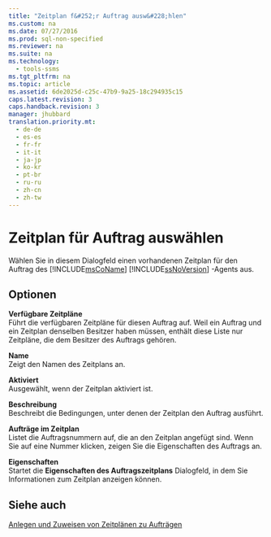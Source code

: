 ```yaml
---
title: "Zeitplan f&#252;r Auftrag ausw&#228;hlen"
ms.custom: na
ms.date: 07/27/2016
ms.prod: sql-non-specified
ms.reviewer: na
ms.suite: na
ms.technology: 
  - tools-ssms
ms.tgt_pltfrm: na
ms.topic: article
ms.assetid: 6de2025d-c25c-47b9-9a25-18c294935c15
caps.latest.revision: 3
caps.handback.revision: 3
manager: jhubbard
translation.priority.mt: 
  - de-de
  - es-es
  - fr-fr
  - it-it
  - ja-jp
  - ko-kr
  - pt-br
  - ru-ru
  - zh-cn
  - zh-tw
---
```

# Zeitplan f&#252;r Auftrag ausw&#228;hlen
Wählen Sie in diesem Dialogfeld einen vorhandenen Zeitplan für den Auftrag des [!INCLUDE[msCoName](../content/includes/msCoName_md.md)] [!INCLUDE[ssNoVersion](../content/includes/ssNoVersion_md.md)] -Agents aus.  
  
## Optionen  
**Verfügbare Zeitpläne**  
Führt die verfügbaren Zeitpläne für diesen Auftrag auf. Weil ein Auftrag und ein Zeitplan denselben Besitzer haben müssen, enthält diese Liste nur Zeitpläne, die dem Besitzer des Auftrags gehören.  
  
**Name**  
Zeigt den Namen des Zeitplans an.  
  
**Aktiviert**  
Ausgewählt, wenn der Zeitplan aktiviert ist.  
  
**Beschreibung**  
Beschreibt die Bedingungen, unter denen der Zeitplan den Auftrag ausführt.  
  
**Aufträge im Zeitplan**  
Listet die Auftragsnummern auf, die an den Zeitplan angefügt sind. Wenn Sie auf eine Nummer klicken, zeigen Sie die Eigenschaften des Auftrags an.  
  
**Eigenschaften**  
Startet die **Eigenschaften des Auftragszeitplans** Dialogfeld, in dem Sie Informationen zum Zeitplan anzeigen können.  
  
## Siehe auch  
[Anlegen und Zuweisen von Zeitplänen zu Aufträgen](../content/Create-and-Attach-Schedules-to-Jobs.md)  
  
